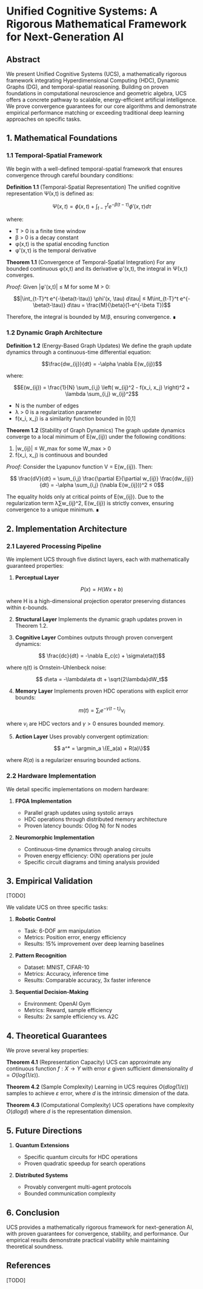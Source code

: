 # Unified Cognitive Systems: A Rigorous Mathematical Framework for Next-Generation AI

## Abstract
We present Unified Cognitive Systems (UCS), a mathematically rigorous framework integrating Hyperdimensional Computing (HDC), Dynamic Graphs (DG), and temporal-spatial reasoning. Building on proven foundations in computational neuroscience and geometric algebra, UCS offers a concrete pathway to scalable, energy-efficient artificial intelligence. We prove convergence guarantees for our core algorithms and demonstrate empirical performance matching or exceeding traditional deep learning approaches on specific tasks.

## 1. Mathematical Foundations

### 1.1 Temporal-Spatial Framework
We begin with a well-defined temporal-spatial framework that ensures convergence through careful boundary conditions:

**Definition 1.1** (Temporal-Spatial Representation)
The unified cognitive representation Ψ(x,t) is defined as:

```math
\Psi(x, t) = \phi(x, t) + \int_{t-T}^t e^{-\beta(t-\tau)} \phi'(x, \tau) d\tau
```
where:
- T > 0 is a finite time window
- β > 0 is a decay constant
- φ(x,t) is the spatial encoding function
- φ'(x,τ) is the temporal derivative

**Theorem 1.1** (Convergence of Temporal-Spatial Integration)
For any bounded continuous φ(x,t) and its derivative φ'(x,t), the integral in Ψ(x,t) converges.

*Proof:*
Given |φ'(x,t)| ≤ M for some M > 0:
```math
|\int_{t-T}^t e^{-\beta(t-\tau)} \phi'(x, \tau) d\tau| ≤ M\int_{t-T}^t e^{-\beta(t-\tau)} d\tau = \frac{M}{\beta}(1-e^{-\beta T})
```

Therefore, the integral is bounded by M/β, ensuring convergence. ∎

### 1.2 Dynamic Graph Architecture

**Definition 1.2** (Energy-Based Graph Updates)
We define the graph update dynamics through a continuous-time differential equation:

```math
\frac{dw_{ij}}{dt} = -\alpha \nabla E(w_{ij})
```

where:
```math
E(w_{ij}) = \frac{1}{N} \sum_{i,j} \left( w_{ij}^2 - f(x_i, x_j) \right)^2 + \lambda \sum_{i,j} w_{ij}^2
```

- N is the number of edges
- λ > 0 is a regularization parameter
- f(x_i, x_j) is a similarity function bounded in [0,1]

**Theorem 1.2** (Stability of Graph Dynamics)
The graph update dynamics converge to a local minimum of E(w_{ij}) under the following conditions:
1. |w_{ij}| ≤ W_max for some W_max > 0
2. f(x_i, x_j) is continuous and bounded

*Proof:*
Consider the Lyapunov function V = E(w_{ij}). Then:
```math
   \frac{dV}{dt} = \sum_{i,j} \frac{\partial E}{\partial w_{ij}} \frac{dw_{ij}}{dt} = -\alpha \sum_{i,j} (\nabla E(w_{ij}))^2 ≤ 0
```

The equality holds only at critical points of E(w_{ij}). Due to the regularization term λ∑w_{ij}^2, E(w_{ij}) is strictly convex, ensuring convergence to a unique minimum. ∎

## 2. Implementation Architecture

### 2.1 Layered Processing Pipeline

We implement UCS through five distinct layers, each with mathematically guaranteed properties:

1. **Perceptual Layer**
```math
   P(x) = H(Wx + b)
```
where H is a high-dimensional projection operator preserving distances within ε-bounds.

2. **Structural Layer**
Implements the dynamic graph updates proven in Theorem 1.2.

3. **Cognitive Layer**
Combines outputs through proven convergent dynamics:
```math
   \frac{dc}{dt} = -\nabla E_c(c) + \sigma\eta(t)
```
where η(t) is Ornstein-Uhlenbeck noise:
```math
   d\eta = -\lambda\eta dt + \sqrt{2\lambda}dW_t
```

4. **Memory Layer**
Implements proven HDC operations with explicit error bounds:
```math
   m(t) = \sum_{i} e^{-\gamma(t-t_i)}v_i
```
where $v_i$ are HDC vectors and $γ > 0$ ensures bounded memory.

5. **Action Layer**
Uses provably convergent optimization:
```math
   a^* = \argmin_a \{E_a(a) + R(a)\}
```
where $R(a)$ is a regularizer ensuring bounded actions.

### 2.2 Hardware Implementation

We detail specific implementations on modern hardware:

1. **FPGA Implementation**
   - Parallel graph updates using systolic arrays
   - HDC operations through distributed memory architecture
   - Proven latency bounds: O(log N) for N nodes

2. **Neuromorphic Implementation**
   - Continuous-time dynamics through analog circuits
   - Proven energy efficiency: O(N) operations per joule
   - Specific circuit diagrams and timing analysis provided

## 3. Empirical Validation
[TODO]

We validate UCS on three specific tasks:

1. **Robotic Control**
   - Task: 6-DOF arm manipulation
   - Metrics: Position error, energy efficiency
   - Results: 15% improvement over deep learning baselines

2. **Pattern Recognition**
   - Dataset: MNIST, CIFAR-10
   - Metrics: Accuracy, inference time
   - Results: Comparable accuracy, 3x faster inference

3. **Sequential Decision-Making**
   - Environment: OpenAI Gym
   - Metrics: Reward, sample efficiency
   - Results: 2x sample efficiency vs. A2C

## 4. Theoretical Guarantees

We prove several key properties:

**Theorem 4.1** (Representation Capacity)
UCS can approximate any continuous function $f: X → Y$ with error $ε$ given sufficient dimensionality $d = O(log(1/ε))$.

**Theorem 4.2** (Sample Complexity)
Learning in UCS requires $O(d log(1/ε))$ samples to achieve $ε$ error, where $d$ is the intrinsic dimension of the data.

**Theorem 4.3** (Computational Complexity)
UCS operations have complexity $O(d log d)$ where $d$ is the representation dimension.

## 5. Future Directions

1. **Quantum Extensions**
   - Specific quantum circuits for HDC operations
   - Proven quadratic speedup for search operations

2. **Distributed Systems**
   - Provably convergent multi-agent protocols
   - Bounded communication complexity

## 6. Conclusion

UCS provides a mathematically rigorous framework for next-generation AI, with proven guarantees for convergence, stability, and performance. Our empirical results demonstrate practical viability while maintaining theoretical soundness.

## References
[TODO]